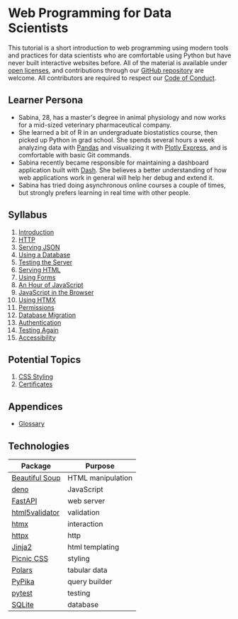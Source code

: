 # Web Programming for Data Scientists

This tutorial is a short introduction to web programming using modern tools and practices
for data scientists who are comfortable using Python
but have never built interactive websites before.
All of the material is available under [open licenses](./LICENSE.md),
and contributions through our [GitHub repository][repo] are welcome.
All contributors are required to respect our [Code of Conduct](./CODE_OF_CONDUCT.md).

## Learner Persona

-   Sabina, 28, has a master's degree in animal physiology
    and now works for a mid-sized veterinary pharmaceutical company.
-   She learned a bit of R in an undergraduate biostatistics course,
    then picked up Python in grad school.
    She spends several hours a week analyzing data with [Pandas][pandas]
    and visualizing it with [Plotly Express][plotly-express],
    and is comfortable with basic Git commands.
-   Sabina recently became responsible for maintaining a dashboard application built with [Dash][dash].
    She believes a better understanding of how web applications work in general
    will help her debug and extend it.
-   Sabina has tried doing asynchronous online courses a couple of times,
    but strongly prefers learning in real time with other people.

## Syllabus

1.  [Introduction](./01_intro/index.md)
1.  [HTTP](./02_http/index.md)
1.  [Serving JSON](./03_json/index.md)
1.  [Using a Database](./04_db/index.md)
1.  [Testing the Server](./05_test/index.md)
1.  [Serving HTML](./06_html/index.md)
1.  [Using Forms](./07_forms/index.md)
1.  [An Hour of JavaScript](./08_js/index.md)
1.  [JavaScript in the Browser](./09_browser/index.md)
1.  [Using HTMX](./10_htmx/index.md)
1.  [Permissions](./11_perm/index.md)
1.  [Database Migration](./12_migrate/index.md)
1.  [Authentication](./13_auth/index.md)
1.  [Testing Again](./14_test/index.md)
1.  [Accessibility](./15_access/index.md)

## Potential Topics

1.  [CSS Styling](./98_css/index.html)
1.  [Certificates](./99_cert/index.md)

##  Appendices

-   [Glossary](./glossary/index.md)

## Technologies

| Package                          | Purpose           |
| -------------------------------- | ----------------- |
| [Beautiful Soup][bs4]            | HTML manipulation |
| [deno][deno]                     | JavaScript        |
| [FastAPI][fastapi]               | web server        |
| [html5validator][html5validator] | validation        |
| [htmx][htmx]                     | interaction       |
| [httpx][httpx]                   | http              |
| [Jinja2][jinja]                  | html templating   |
| [Picnic CSS][picnic]             | styling           |
| [Polars][polars]                 | tabular data      |
| [PyPika][pypika]                 | query builder     |
| [pytest][pytest]                 | testing           |
| [SQLite][sqlite]                 | database          |

[bs4]: https://beautiful-soup-4.readthedocs.io/
[dash]: https://dash.plotly.com/
[deno]: https://deno.com/
[fastapi]: https://fastapi.tiangolo.com/
[html5validator]: https://pypi.org/project/html5validator/
[htmx]: https://htmx.org/
[httpx]: https://www.python-httpx.org/
[jinja]: https://jinja.palletsprojects.com/
[pandas]: https://pandas.pydata.org/
[picnic]: https://picnicss.com/
[plotly-express]: https://plotly.com/python/plotly-express/
[polars]: https://pola.rs/
[pypika]: https://pypika.readthedocs.io/
[pytest]: https://docs.pytest.org/
[repo]: https://github.com/gvwilson/wp4ds
[sqlite]: https://www.sqlite.org/
